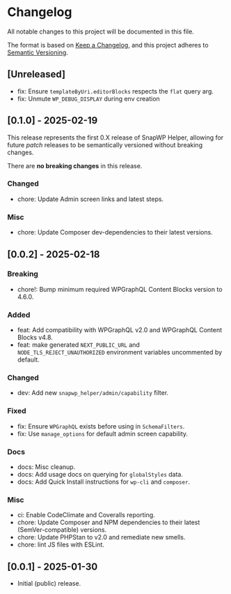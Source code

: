 # Changelog
All notable changes to this project will be documented in this file.

The format is based on [Keep a Changelog](https://keepachangelog.com/en/1.1.0/),
and this project adheres to [Semantic Versioning](./README.md#updating-and-versioning).

## [Unreleased]

- fix: Ensure `templateByUri.editorBlocks` respects the `flat` query arg.
- fix: Unmute `WP_DEBUG_DISPLAY` during env creation

## [0.1.0] - 2025-02-19

This release represents the first 0.X release of SnapWP Helper, allowing for future _patch_ releases to be semantically versioned without breaking changes.

There are **no breaking changes** in this release.

### Changed
- chore: Update Admin screen links and latest steps.

### Misc
- chore: Update Composer dev-dependencies to their latest versions.

## [0.0.2] - 2025-02-18

### Breaking
- chore!: Bump minimum required WPGraphQL Content Blocks version to 4.6.0.

### Added
- feat: Add compatibility with WPGraphQL v2.0 and WPGraphQL Content Blocks v4.8.
- feat: make generated `NEXT_PUBLIC_URL` and `NODE_TLS_REJECT_UNAUTHORIZED` environment variables uncommented by default.

### Changed
- dev: Add new `snapwp_helper/admin/capability` filter.

### Fixed
- fix: Ensure `WPGraphQL` exists before using in `SchemaFilters`.
- fix: Use `manage_options` for default admin screen capability.

### Docs
- docs: Misc cleanup.
- docs: Add usage docs on querying for `globalStyles` data.
- docs: Add Quick Install instructions for `wp-cli` and `composer`.

### Misc
- ci: Enable CodeClimate and Coveralls reporting.
- chore: Update Composer and NPM dependencies to their latest (SemVer-compatible) versions.
- chore: Update PHPStan to v2.0 and remediate new smells.
- chore: lint JS files with ESLint.

## [0.0.1] - 2025-01-30

- Initial (public) release.
